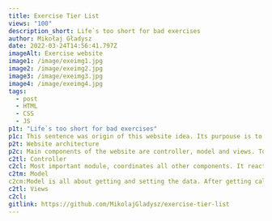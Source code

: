 ```yaml
---
title: Exercise Tier List
views: "100"
description_short: Life`s too short for bad exercises
author: Mikołaj Gładysz
date: 2022-03-24T14:56:41.797Z
imageAlt: Exercise website
image1: /image/exeimg1.jpg
image2: /image/exeimg2.jpg
image3: /image/exeimg3.jpg
image4: /image/exeimg4.jpg
tags:
  - post
  - HTML
  - CSS
  - JS
p1t: "Life`s too short for bad exercises"
p1c: This sentence was origin of this website idea. Its purpouse is to help save time and avoid not efficient exercises, by representing it in a form of tierlist, form best to worst.
p2t: Website architecture
p2c: Main components of the website are controller, model and views. To provide communication between js files I used modules, and exporting classes.
c2tl: Controller
c2cl: Most important module, coordinates all other components. It react on hash change and render content accordingly, calling other modules.
c2tm: Model
c2cm:Model is all about getting and setting the data. After getting called with id, it uses methods from helper.js file to get right json file and create object out of it. All logic is prepared to get data from api, but I dont know how to make those yet, so I use JSON files.
c2tl: Views
c2cl:
gitlink: https://github.com/MikolajGladysz/exercise-tier-list
---
```

